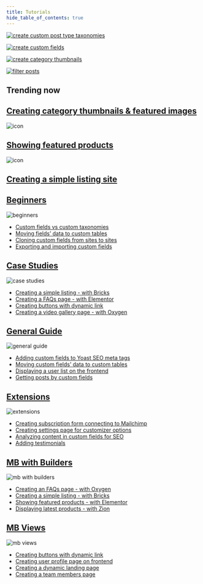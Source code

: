```yaml
---
title: Tutorials
hide_table_of_contents: true
---
```

<div className="tutorials">
<div className="tutorials_banner">
<div className="banner_left--item1">

[![create custom post type taxonomies](/tutorials/banner-1.png)](/tutorials/create-custom-post-type-taxonomies/)

</div>
<div className="banner_right--item2">

[![create custom fields](/tutorials/banner-2.png)](/tutorials/create-custom-fields/)

</div>
<div className="banner_right--item3">

[![create category thumbnails](/tutorials/banner-3.png)](/tutorials/create-category-thumbnails/)

</div>
<div className="banner_right--item4">

[![filter posts](/tutorials/banner-4.png)](/tutorials/filter-posts-by-custom-fields-taxonomies/)

</div>
</div>
	<div className="tutorials_trending">
		<div className="items trending--first">
			<h2 className="trending_category">Trending now</h2>
			<a className="trending" href="/tutorials/create-category-thumbnails/">
				<h2 className="trending_title">Creating category thumbnails & featured images</h2>
			</a>
		</div>
		<div className="items trending--second">
			<img alt="icon" src="/tutorials/Rectangle.png"/>
			<a className="trending" href="/tutorials/show-featured-products-meta-box-elementor-wp-grid-builder/">
				<h2 className="trending_title">Showing featured products</h2>
			</a>
		</div>
		<div className="items trending--third">
			<img alt="icon" src="/tutorials/Rectangle.png"/>
			<a className="trending" href="/tutorials/create-simple-listing-meta-box-bricks/">
				<h2 className="trending_title">Creating a simple listing site</h2>
			</a>
		</div>
	</div>
	<div className="tutorials_category">
		<div className="items">
			<a href="/tutorials/beginners/">
				<h2 className="items_heading">Beginners</h2>
			</a>

![beginners](/tutorials/category-1.png)
<ul>
	<li><a href="/tutorials/custom-fields-vs-taxonomies/">Custom fields vs custom taxonomies</a></li>
	<li><a href="/tutorials/move-data-to-custom-tables/">Moving fields’ data to custom tables</a></li>
	<li><a href="/tutorials/copy-custom-fields/">Cloning custom fields from sites to sites</a></li>
	<li><a href="/tutorials/export-import-custom-fields-meta-box-builder/">Exporting and importing custom fields</a></li>
</ul>
		</div>
		<div className="items">
			<a href="/tutorials/case-studies/">
				<h2 className="items_heading">Case Studies</h2>
			</a>

![case studies](/tutorials/category-2.png)
<ul>
	<li><a href="/tutorials/create-simple-listing-meta-box-bricks/">Creating a simple listing - with Bricks</a></li>
	<li><a href="/tutorials/create-faqs-page-meta-box-elementor/">Creating a FAQs page - with Elementor</a></li>
	<li><a href="/tutorials/create-buttons-dynamic-links/">Creating buttons with dynamic link</a></li>
	<li><a href="/tutorials/create-video-gallery-page-meta-box-oxygen/">Creating a video gallery page - with Oxygen</a></li>
</ul>
		</div>
		<div className="items">
			<a href="/tutorials/general-guide/">
				<h2 className="items_heading">General Guide</h2>
			</a>

![general guide](/tutorials/category-3.png)
<ul>
	<li><a href="/tutorials/add-custom-fields-to-yoast-seo/">Adding custom fields to Yoast SEO meta tags</a></li>
	<li><a href="/tutorials/move-data-to-custom-tables/">Moving custom fields’ data to custom tables</a></li>
	<li><a href="/tutorials/display-users-list/">Displaying a user list on the frontend</a></li>
	<li><a href="/tutorials/get-posts-by-custom-fields/">Getting posts by custom fields</a></li>
</ul>
		</div>
		<div className="items">
			<a href="/tutorials/extensions/">
				<h2 className="items_heading">Extensions</h2>
			</a>

![extensions](/tutorials/category-5.png)
<ul>
	<li><a href="/tutorials/create-subscription-form-connect-to-mailchimp/">Creating subscription form connecting to Mailchimp</a></li>
	<li><a href="">Creating settings page for customizer options</a></li>
	<li><a href="/tutorials/analyze-content-seo-rank-math/">Analyzing content in custom fields for SEO</a></li>
	<li><a href="/tutorials/add-testimonials/">Adding testimonials</a></li>
</ul>
		</div>
		<div className="items">
			<a href="/tutorials/mb-with-builders/">
				<h2 className="items_heading">MB with Builders</h2>
			</a>

![mb with builders](/tutorials/category-4.png)
<ul>
	<li><a href="/tutorials/create-faqs-page-meta-box-oxygen/">Creating an FAQs page - with Oxygen</a></li>
	<li><a href="/tutorials/create-simple-listing-meta-box-bricks/">Creating a simple listing - with Bricks</a></li>
	<li><a href="/tutorials/create-team-members-page-meta-box-elementor/">Showing featured products - with Elementor</a></li>
	<li><a href="/tutorials/display-latest-products-meta-box-zion/">Displaying latest products - with Zion</a></li>
</ul>
		</div>
		<div className="items">
			<a href="/tutorials/mb-views/">
				<h2 className="items_heading">MB Views</h2>
			</a>

![mb views](/tutorials/category-6.png)
<ul>
	<li><a href="/tutorials/create-buttons-dynamic-links/">Creating buttons with dynamic link</a></li>
	<li><a href="/tutorials/create-user-profile-page/">Creating user profile page on frontend</a></li>
	<li><a href="/tutorials/create-dynamic-landing-page/">Creating a dynamic landing page</a></li>
	<li><a href="/tutorials/create-team-members-page-mb-views/">Creating a team members page</a></li>
</ul>
		</div>
	</div>
</div>

